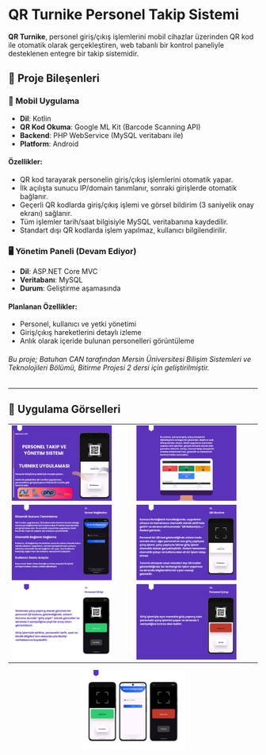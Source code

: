# QR Turnike Personel Takip Sistemi

**QR Turnike**, personel giriş/çıkış işlemlerini mobil cihazlar üzerinden QR kod ile otomatik olarak gerçekleştiren, web tabanlı bir kontrol paneliyle desteklenen entegre bir takip sistemidir.

## 🚀 Proje Bileşenleri

### 📱 Mobil Uygulama
- **Dil**: Kotlin  
- **QR Kod Okuma**: Google ML Kit (Barcode Scanning API)
- **Backend**: PHP WebService (MySQL veritabanı ile)
- **Platform**: Android

#### Özellikler:
- QR kod tarayarak personelin giriş/çıkış işlemlerini otomatik yapar.
- İlk açılışta sunucu IP/domain tanımlanır, sonraki girişlerde otomatik bağlanır.
- Geçerli QR kodlarda giriş/çıkış işlemi ve görsel bildirim (3 saniyelik onay ekranı) sağlanır.
- Tüm işlemler tarih/saat bilgisiyle MySQL veritabanına kaydedilir.
- Standart dışı QR kodlarda işlem yapılmaz, kullanıcı bilgilendirilir.

### 🖥️ Yönetim Paneli (Devam Ediyor)
- **Dil**: ASP.NET Core MVC  
- **Veritabanı**: MySQL  
- **Durum**: Geliştirme aşamasında

#### Planlanan Özellikler:
- Personel, kullanıcı ve yetki yönetimi
- Giriş/çıkış hareketlerini detaylı izleme
- Anlık olarak içeride bulunan personelleri görüntüleme

###### Bu proje; Batuhan CAN tarafından Mersin Üniversitesi Bilişim Sistemleri ve Teknolojileri Bölümü, Bitirme Projesi 2 dersi için geliştirilmiştir.

---

## 📸 Uygulama Görselleri

<table>
  <tr>
    <td><img src="img/1.jpg" width="85%"></td>
    <td><img src="img/2.jpg" width="85%"></td>
  </tr>
  <tr>
    <td><img src="img/3.jpg" width="85%"></td>
    <td><img src="img/4.jpg" width="85%"></td>
  </tr>
  <tr>
    <td><img src="img/5.jpg" width="85%"></td>
    <td><img src="img/6.jpg" width="85%"></td>
  </tr>
</table>

<div align="center">
  <img src="img/7.jpg" width="42%">
</div>

